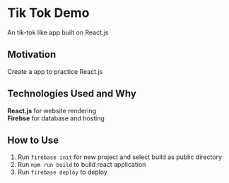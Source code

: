 # Tik Tok Demo
An tik-tok like app built on React.js

## Motivation
Create a app to practice React.js

## Technologies Used and Why
**React.js** for website rendering  
**Firebse** for database and hosting

## How to Use
1. Run ```firebase init``` for new project and select build as public directory
2. Run ```npm run build``` to build react application
3. Run ```firebase deploy``` to deploy
